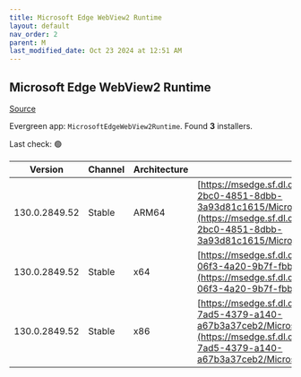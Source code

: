 ```yaml
---
title: Microsoft Edge WebView2 Runtime
layout: default
nav_order: 2
parent: M
last_modified_date: Oct 23 2024 at 12:51 AM
---
```


## Microsoft Edge WebView2 Runtime

[Source](https://developer.microsoft.com/en-us/microsoft-edge/webview2/)

Evergreen app: `MicrosoftEdgeWebView2Runtime`. Found **3** installers.

Last check: 🟢

| Version       | Channel | Architecture | URI                                                                                                                                                                                                                                                                                                                            |
| ------------- | ------- | ------------ | ------------------------------------------------------------------------------------------------------------------------------------------------------------------------------------------------------------------------------------------------------------------------------------------------------------------------------ |
| 130.0.2849.52 | Stable  | ARM64        | [https://msedge.sf.dl.delivery.mp.microsoft.com/filestreamingservice/files/1e6c59d6-2bc0-4851-8dbb-3a93d81c1615/MicrosoftEdgeWebView2RuntimeInstallerARM64.exe](https://msedge.sf.dl.delivery.mp.microsoft.com/filestreamingservice/files/1e6c59d6-2bc0-4851-8dbb-3a93d81c1615/MicrosoftEdgeWebView2RuntimeInstallerARM64.exe) |
| 130.0.2849.52 | Stable  | x64          | [https://msedge.sf.dl.delivery.mp.microsoft.com/filestreamingservice/files/f4a2c323-06f3-4a20-9b7f-fbbd28e61af5/MicrosoftEdgeWebView2RuntimeInstallerX64.exe](https://msedge.sf.dl.delivery.mp.microsoft.com/filestreamingservice/files/f4a2c323-06f3-4a20-9b7f-fbbd28e61af5/MicrosoftEdgeWebView2RuntimeInstallerX64.exe)     |
| 130.0.2849.52 | Stable  | x86          | [https://msedge.sf.dl.delivery.mp.microsoft.com/filestreamingservice/files/b1cb9a67-7ad5-4379-a140-a67b3a37ceb2/MicrosoftEdgeWebView2RuntimeInstallerX86.exe](https://msedge.sf.dl.delivery.mp.microsoft.com/filestreamingservice/files/b1cb9a67-7ad5-4379-a140-a67b3a37ceb2/MicrosoftEdgeWebView2RuntimeInstallerX86.exe)     |
